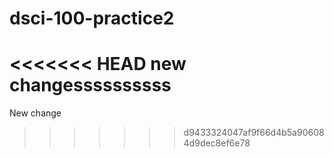 # dsci-100-practice2

<<<<<<< HEAD
new changessssssssss
=======
New change
>>>>>>> d9433324047af9f66d4b5a906084d9dec8ef6e78
